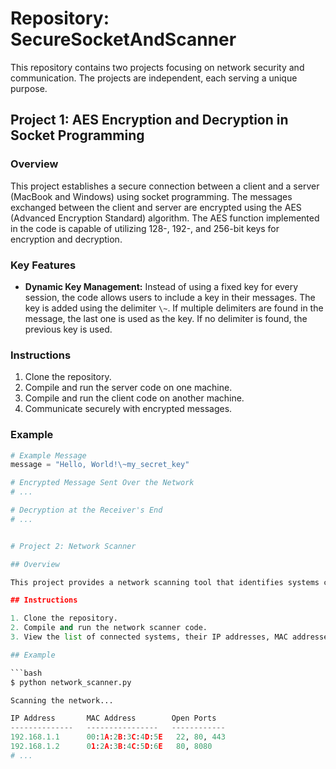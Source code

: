 # Repository: SecureSocketAndScanner

This repository contains two projects focusing on network security and communication. The projects are independent, each serving a unique purpose.

## Project 1: AES Encryption and Decryption in Socket Programming

### Overview

This project establishes a secure connection between a client and a server (MacBook and Windows) using socket programming. The messages exchanged between the client and server are encrypted using the AES (Advanced Encryption Standard) algorithm. The AES function implemented in the code is capable of utilizing 128-, 192-, and 256-bit keys for encryption and decryption.

### Key Features

- **Dynamic Key Management:** Instead of using a fixed key for every session, the code allows users to include a key in their messages. The key is added using the delimiter `\~`. If multiple delimiters are found in the message, the last one is used as the key. If no delimiter is found, the previous key is used.

### Instructions

1. Clone the repository.
2. Compile and run the server code on one machine.
3. Compile and run the client code on another machine.
4. Communicate securely with encrypted messages.

### Example

```python
# Example Message
message = "Hello, World!\~my_secret_key"

# Encrypted Message Sent Over the Network
# ...

# Decryption at the Receiver's End
# ...


# Project 2: Network Scanner

## Overview

This project provides a network scanning tool that identifies systems connected to the user's network. It displays the IP addresses and MAC addresses of the connected systems and identifies any open ports on those systems.

## Instructions

1. Clone the repository.
2. Compile and run the network scanner code.
3. View the list of connected systems, their IP addresses, MAC addresses, and open ports.

## Example

```bash
$ python network_scanner.py

Scanning the network...

IP Address       MAC Address        Open Ports
--------------   ----------------   ------------
192.168.1.1      00:1A:2B:3C:4D:5E   22, 80, 443
192.168.1.2      01:2A:3B:4C:5D:6E   80, 8080
# ...

